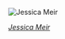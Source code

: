 
![Jessica Meir](https://upload.wikimedia.org/wikipedia/commons/thumb/0/0d/Jessica_Meir_portrait_in_a_WB-57_flight_suit_%283%29.jpg/450px-Jessica_Meir_portrait_in_a_WB-57_flight_suit_%283%29.jpg)

*[Jessica Meir](https://wikipedia.org/wiki/File:Jessica_Meir_portrait_in_a_WB-57_flight_suit_(3).jpg)*
